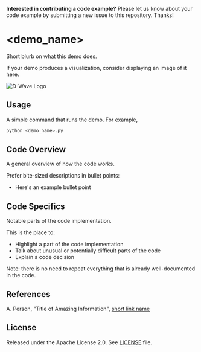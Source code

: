 **Interested in contributing a code example?** Please let us know about your
code example by submitting a new issue to this repository. Thanks!

<!-- Before submitting your code, please delete the above code contribution
instructions and this comment as they will not be relevant in your code 
example README.md.-->

# <demo_name>

Short blurb on what this demo does.

If your demo produces a visualization, consider displaying an image of it here.

![D-Wave Logo](dwave_logo.png)

## Usage

A simple command that runs the demo. For example,

```bash
python <demo_name>.py
```

## Code Overview

A general overview of how the code works.

Prefer bite-sized descriptions in bullet points:

* Here's an example bullet point

## Code Specifics

Notable parts of the code implementation.

This is the place to:

* Highlight a part of the code implementation
* Talk about unusual or potentially difficult parts of the code
* Explain a code decision

Note: there is no need to repeat everything that is already well-documented in
the code.

## References

A. Person, "Title of Amazing Information", [short link
name](https://example.com/)

## License

Released under the Apache License 2.0. See [LICENSE](LICENSE) file.

